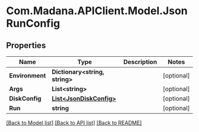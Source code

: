 
# Com.Madana.APIClient.Model.JsonRunConfig

## Properties

Name | Type | Description | Notes
------------ | ------------- | ------------- | -------------
**Environment** | **Dictionary&lt;string, string&gt;** |  | [optional] 
**Args** | **List&lt;string&gt;** |  | [optional] 
**DiskConfig** | [**List&lt;JsonDiskConfig&gt;**](JsonDiskConfig.md) |  | [optional] 
**Run** | **string** |  | [optional] 

[[Back to Model list]](../README.md#documentation-for-models)
[[Back to API list]](../README.md#documentation-for-api-endpoints)
[[Back to README]](../README.md)

